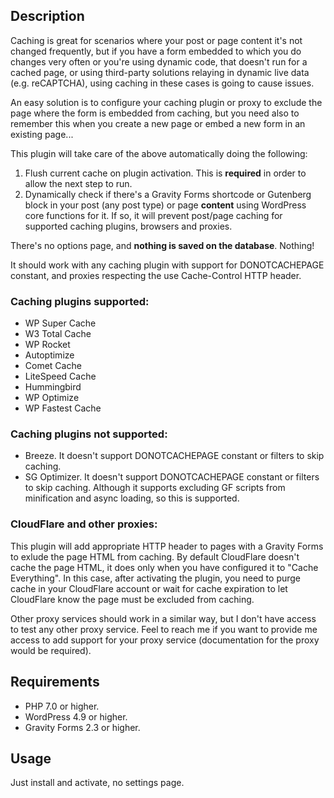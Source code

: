 ## Description
Caching is great for scenarios where your post or page content it's not changed frequently, but if you have a form embedded to which you do changes
very often or you're using dynamic code, that doesn't run for a cached page, or using third-party solutions relaying in dynamic live data (e.g. reCAPTCHA), using caching in these cases is going to cause issues.

An easy solution is to configure your caching plugin or proxy to exclude the page where the form is embedded from caching, but you need also to remember this when you create a new page or embed a new form in an existing page...

This plugin will take care of the above automatically doing the following:

1. Flush current cache on plugin activation. This is **required** in order to allow the next step to run.
2. Dynamically check if there's a Gravity Forms shortcode or Gutenberg block in your post (any post type) or page **content** using WordPress core functions for it.
If so, it will prevent post/page caching for supported caching plugins, browsers and proxies.

There's no options page, and **nothing is saved on the database**. Nothing!

It should work with any caching plugin with support for DONOTCACHEPAGE constant, and proxies respecting the use Cache-Control HTTP header.

### Caching plugins **supported**:

* WP Super Cache
* W3 Total Cache
* WP Rocket
* Autoptimize
* Comet Cache
* LiteSpeed Cache
* Hummingbird
* WP Optimize
* WP Fastest Cache

### Caching plugins **not supported**:

* Breeze. It doesn't support DONOTCACHEPAGE constant or filters to skip caching.
* SG Optimizer. It doesn't support DONOTCACHEPAGE constant or filters to skip caching. Although it supports excluding GF scripts from minification and async loading, so this is supported.

### CloudFlare and other proxies:

This plugin will add appropriate HTTP header to pages with a Gravity Forms to exlude the page HTML from caching. By default CloudFlare doesn't cache the page HTML,
it does only when you have configured it to "Cache Everything". In this case, after activating the plugin, you need to purge cache in your CloudFlare account or wait
for cache expiration to let CloudFlare know the page must be excluded from caching.

Other proxy services should work in a similar way, but I don't have access to test any other proxy service. Feel to reach me if you want to provide me access to add support
for your proxy service (documentation for the proxy would be required).

## Requirements

* PHP 7.0 or higher.
* WordPress 4.9 or higher.
* Gravity Forms 2.3 or higher.

## Usage

Just install and activate, no settings page.
